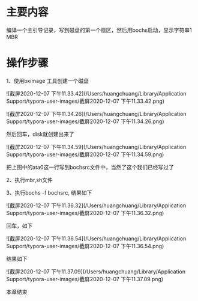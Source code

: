 # 主要内容

编译一个主引导记录，写到磁盘的第一个扇区，然后用bochs启动，显示字符串1 MBR

# 操作步骤

1、使用bximage 工具创建一个磁盘



![截屏2020-12-07 下午11.33.42](/Users/huangchuang/Library/Application Support/typora-user-images/截屏2020-12-07 下午11.33.42.png)

![截屏2020-12-07 下午11.34.26](/Users/huangchuang/Library/Application Support/typora-user-images/截屏2020-12-07 下午11.34.26.png)

然后回车，disk就创建出来了

![截屏2020-12-07 下午11.34.59](/Users/huangchuang/Library/Application Support/typora-user-images/截屏2020-12-07 下午11.34.59.png)



把上图中的ata0这一行写到bochsrc文件中，当然了这个我们已经写过了



2、执行mbr,sh文件

3、执行bochs -f bochsrc, 结果如下

![截屏2020-12-07 下午11.36.32](/Users/huangchuang/Library/Application Support/typora-user-images/截屏2020-12-07 下午11.36.32.png)

回车，如下

![截屏2020-12-07 下午11.36.54](/Users/huangchuang/Library/Application Support/typora-user-images/截屏2020-12-07 下午11.36.54.png)



结果如下

![截屏2020-12-07 下午11.37.09](/Users/huangchuang/Library/Application Support/typora-user-images/截屏2020-12-07 下午11.37.09.png)

本章结束